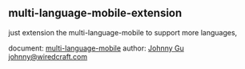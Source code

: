 ## multi-language-mobile-extension
just extension the multi-language-mobile to support more languages, 

document: [multi-language-mobile](https://github.com/jhonny-me/multi-language-mobile)
author: [Johnny Gu <johnny@wiredcraft.com>](https://github.com/jhonny-me)
